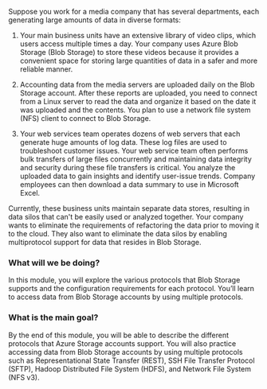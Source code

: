 Suppose you work for a media company that has several departments, each generating large amounts of data in diverse formats: 

1. Your main business units have an extensive library of video clips, which users access multiple times a day. Your company uses Azure Blob Storage (Blob Storage) to store these videos because it provides a convenient space for storing large quantities of data in a safer and more reliable manner.

2. Accounting data from the media servers are uploaded daily on the Blob Storage account. After these reports are uploaded, you need to connect from a Linux server to read the data and organize it based on the date it was uploaded and the contents. You plan to use a network file system (NFS) client to connect to Blob Storage.

3. Your web services team operates dozens of web servers that each generate huge amounts of log data. These log files are used to troubleshoot customer issues. Your web service team often performs bulk transfers of large files concurrently and maintaining data integrity and security during these file transfers is critical. You analyze the uploaded data to gain insights and identify user-issue trends. Company employees can then download a data summary to use in Microsoft Excel.

Currently, these business units maintain separate data stores, resulting in data silos that can't be easily used or analyzed together. Your company wants to eliminate the requirements of refactoring the data prior to moving it to the cloud. They also want to eliminate the data silos by enabling multiprotocol support for data that resides in Blob Storage.

### What will we be doing?

In this module, you will explore the various protocols that Blob Storage supports and the configuration requirements for each protocol. You’ll learn to access data from Blob Storage accounts by using multiple protocols. 

### What is the main goal?

By the end of this module, you will be able to describe the different protocols that Azure Storage accounts support. You will also practice accessing data from Blob Storage accounts by using multiple protocols such as Representational State Transfer (REST), SSH File Transfer Protocol (SFTP), Hadoop Distributed File System (HDFS), and Network File System (NFS v3).
